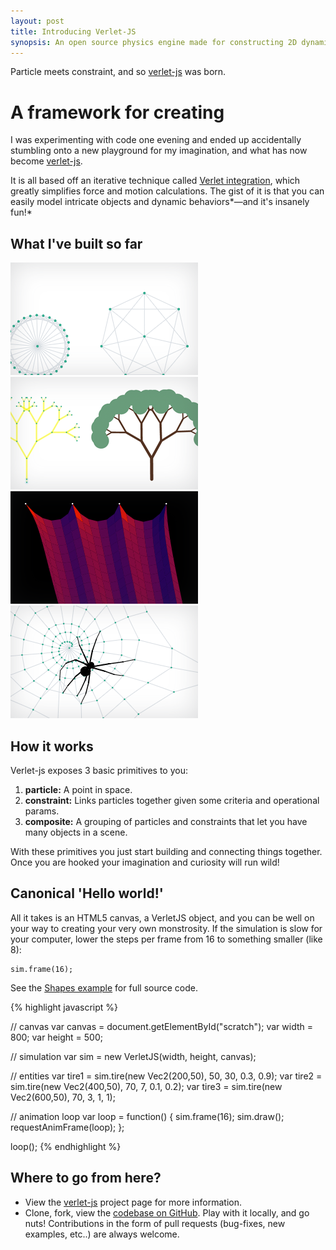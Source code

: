 ```yaml
---
layout: post
title: Introducing Verlet-JS
synopsis: An open source physics engine made for constructing 2D dynamic body simulations.
---
```


Particle meets constraint, and so [verlet-js](/verlet-js/) was born.





A framework for creating
========================

I was experimenting with code one evening and ended up accidentally stumbling onto a new playground for my imagination, and what has now become [verlet-js](/verlet-js/).

It is all based off an iterative technique called [Verlet integration](http://en.wikipedia.org/wiki/Verlet_integration), which greatly simplifies force and motion calculations.  The gist of it is that you can easily model intricate objects and dynamic behaviors*&mdash;and it's insanely fun!*


What I've built so far
----------------------

[![Shapes / Hello world example](/static-content/images/shapes.png)](/verlet-js/examples/shapes.html)
[![Fractal tree example](/static-content/images/tree.png)](/verlet-js/examples/tree.html)
[![Cloth example](/static-content/images/cloth.png)](/verlet-js/examples/cloth.html)
[![Spiderweb example](/static-content/images/spiderweb.png)](/verlet-js/examples/spiderweb.html)


How it works
------------

Verlet-js exposes 3 basic primitives to you:

1. **particle:** A point in space.
2. **constraint:** Links particles together given some criteria and operational params.
3. **composite:** A grouping of particles and constraints that let you have many objects in a scene.

With these primitives you just start building and connecting things together. Once you are hooked your imagination and curiosity will run wild!

<!-- more -->

Canonical 'Hello world!'
------------------------

All it takes is an HTML5 canvas, a VerletJS object, and you can be well on your way to creating your very own monstrosity. If the simulation is slow for your computer, lower the steps per frame from 16 to something smaller (like 8):

    sim.frame(16);

See the [Shapes example](/verlet-js/examples/shapes.html) for full source code.

{% highlight javascript %}

// canvas
var canvas = document.getElementById("scratch");
var width = 800;
var height = 500;

// simulation
var sim = new VerletJS(width, height, canvas);

// entities
var tire1 = sim.tire(new Vec2(200,50), 50, 30, 0.3, 0.9);
var tire2 = sim.tire(new Vec2(400,50), 70, 7, 0.1, 0.2);
var tire3 = sim.tire(new Vec2(600,50), 70, 3, 1, 1);

// animation loop
var loop = function() {
	sim.frame(16);
	sim.draw();
	requestAnimFrame(loop);
};

loop();
{% endhighlight %}



Where to go from here?
----------------------

* View the [verlet-js](/verlet-js/) project page for more information.
* Clone, fork, view the [codebase on GitHub](https://github.com/subprotocol/verlet-js). Play with it locally, and go nuts! Contributions in the form of pull requests (bug-fixes, new examples, etc..) are always welcome.